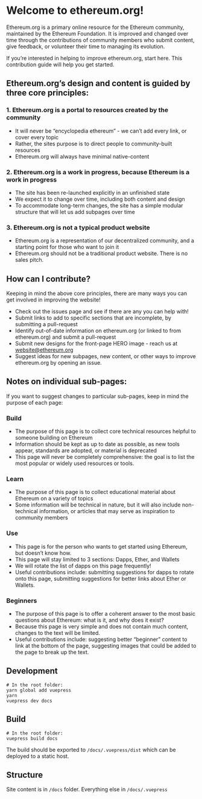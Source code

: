 # Welcome to ethereum.org!

Ethereum.org is a primary online resource for the Ethereum community, maintained by the Ethereum Foundation. It is improved and changed over time through the contributions of community members who submit content, give feedback, or volunteer their time to managing its evolution.

If you’re interested in helping to improve ethereum.org, start here. This contribution guide will help you get started.


## Ethereum.org’s design and content is guided by three core principles:


### 1. Ethereum.org is a portal to resources created by the community
  - It will never be “encyclopedia ethereum” - we can’t add every link, or cover every topic
  - Rather, the sites purpose is to direct people to community-built resources
  - Ethereum.org will always have minimal native-content 
    
### 2. Ethereum.org is a work in progress, because Ethereum is a work in progress
  - The site has been re-launched explicitly in an unfinished state
  - We expect it to change over time, including both content and design
  - To accommodate long-term changes, the site has a simple modular structure that will let us add subpages over time


### 3. Ethereum.org is not a typical product website
  - Ethereum.org is a representation of our decentralized community, and a starting point for those who want to join it
  - Ethereum.org should not be a traditional product website. There is no sales pitch.


## How can I contribute?

Keeping in mind the above core principles, there are many ways you can get involved in improving the website!


- Check out the issues page and see if there are any you can help with!
- Submit links to add to specific sections that are incomplete, by submitting a pull-request
- Identify out-of-date information on ethereum.org (or linked to from ethereum.org) and submit a pull-request
- Submit new designs for the front-page HERO image - reach us at website@ethereum.org
- Suggest ideas for new subpages, new content, or other ways to improve ethereum.org by opening an issue.


## Notes on individual sub-pages:

If you want to suggest changes to particular sub-pages, keep in mind the purpose of each page:

### Build

- The purpose of this page is to collect core technical resources helpful to someone building on Ethereum
- Information should be kept as up to date as possible, as new tools appear, standards are adopted, or material is deprecated
- This page will never be completely comprehensive: the goal is to list the most popular or widely used resources or tools. 

### Learn

- The purpose of this page is to collect educational material about Ethereum on a variety of topics
- Some information will be technical in nature, but it will also include non-technical information, or articles that may serve as inspiration to community members

### Use

- This page is for the person who wants to get started using Ethereum, but doesn’t know how. 
- This page will stay limited to 3 sections: Dapps, Ether, and Wallets
- We will rotate the list of dapps on this page frequently!
- Useful contributions include: submitting suggestions for dapps to rotate onto this page, submitting suggestions for better links about Ether or Wallets.

### Beginners

- The purpose of this page is to offer a coherent answer to the most basic questions about Ethereum: what is it, and why does it exist?
- Because this page is very simple and does not contain much content, changes to the text will be limited.
- Useful contributions include: suggesting better “beginner” content to link at the bottom of the page, suggesting images that could be added to the page to break up the text. 



## Development
```
# In the root folder:
yarn global add vuepress
yarn
vuepress dev docs
```

## Build
```
# In the root folder:
vuepress build docs
```

The build should be exported to `/docs/.vuepress/dist` which can be deployed to a static host.

## Structure

Site content is in `/docs` folder. Everything else in `/docs/.vuepress`
